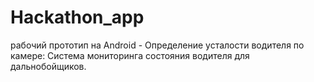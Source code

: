 # Hackathon_app
рабочий прототип на Android - Определение усталости водителя по камере: Система мониторинга состояния водителя для дальнобойщиков.
